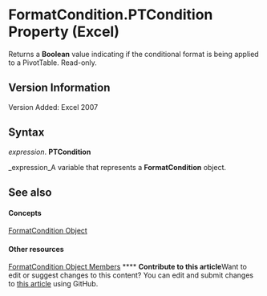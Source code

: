 
# FormatCondition.PTCondition Property (Excel)

Returns a  **Boolean** value indicating if the conditional format is being applied to a PivotTable. Read-only.


## Version Information

Version Added: Excel 2007 


## Syntax

 _expression_. **PTCondition**

 _expression_A variable that represents a  **FormatCondition** object.


## See also


#### Concepts


 [FormatCondition Object](38a2bca9-9b28-3ef2-8c7a-4d35a27229ec.md)
#### Other resources


 [FormatCondition Object Members](8f4bebce-0bf4-03de-62f0-4454ea699c5f.md)
****   **Contribute to this article**Want to edit or suggest changes to this content? You can edit and submit changes to  [this article](https://github.com/jhershey00/VBA_Excel_Test/OpenXMLCon/articles/23639e6f-4f78-8061-cd61-9a70a12fd953.md) using GitHub.

